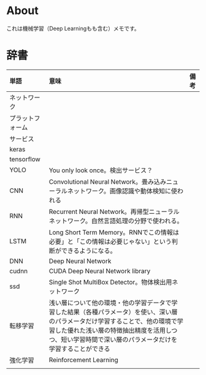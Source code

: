 # About

これは機械学習（Deep Learningもも含む）メモです。

# 辞書

|単語|意味|備考|
|:--|:--|:--|
|ネットワーク||
|プラットフォーム||
|サービス||
|keras||
|tensorflow||
|YOLO|You only look once。検出サービス？|
|CNN|Convolutional Neural Network。畳み込みニューラルネットワーク。画像認識や動体検知に使われる|
|RNN|Recurrent Neural Network。再帰型ニューラルネットワーク。自然言語処理の分野で使われる。|
|LSTM|Long Short Term Memory。RNNでこの情報は必要」と「この情報は必要じゃない」という判断ができるようになる。|
|DNN|Deep Neural Network|
|cudnn|CUDA Deep Neural Network library|
|ssd|Single Shot MultiBox Detector。物体検出用ネットワーク|
|転移学習|浅い層について他の環境・他の学習データで学習した結果（各種パラメータ）を使い、深い層のパラメータだけ学習することで、他の環境で学習した優れた浅い層の特徴抽出精度を活用しつつ、短い学習時間で深い層のパラメータだけを学習することができる|
|強化学習|Reinforcement Learning|
|||

